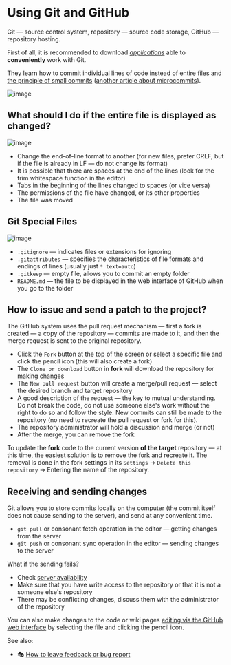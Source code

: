 # Using Git and GitHub

Git — source control system, repository — source code storage, GitHub — repository hosting.

First of all, it is recommended to download [*applications*](https://desktop.github.com) able to **conveniently** work with Git.

They learn how to commit individual lines of code instead of entire files and [the principle of small commits](https://wiki.mozilla.org/EngineeringProductivity/Projects/Conduit#Microcommits) ([another article about microcommits](https://theworstprogrammerever.com/post/microcommits/)).

![image](https://cloud.githubusercontent.com/assets/359239/5745722/ab3d336e-9bdf-11e4-8001-fc7316e8155b.gif)

## What should I do if the entire file is displayed as changed?

![image](https://user-images.githubusercontent.com/3642643/38783049-9cb36556-4105-11e8-9f31-fabde2f65e81.png)

- Change the end-of-line format to another (for new files, prefer CRLF, but if the file is already in LF — do not change its format)
- It is possible that there are spaces at the end of the lines (look for the trim whitespace function in the editor)
- Tabs in the beginning of the lines changed to spaces (or vice versa)
- The permissions of the file have changed, or its other properties
- The file was moved

## Git Special Files

![image](https://user-images.githubusercontent.com/3642643/38783115-9673f222-4106-11e8-9dc3-a964be1919b9.png)

- `.gitignore` — indicates files or extensions for ignoring
- `.gitattributes` — specifies the characteristics of file formats and endings of lines (usually just `* text=auto`)
- `.gitkeep` — empty file, allows you to commit an empty folder
- `README.md` — the file to be displayed in the web interface of GitHub when you go to the folder

## How to issue and send a patch to the project?

The GitHub system uses the pull request mechanism — first a fork is created — a copy of the repository — commits are made to it, and then the merge request is sent to the original repository.

- Click the `Fork` button at the top of the screen or select a specific file and click the pencil icon (this will also create a fork)
- The `Clone or download` button in **fork** will download the repository for making changes
- The `New pull request` button will create a merge/pull request — select the desired branch and target repository
- A good description of the request — the key to mutual understanding. Do not break the code, do not use someone else's work without the right to do so and follow the style. New commits can still be made to the repository (no need to recreate the pull request or fork for this).
- The repository administrator will hold a discussion and merge (or not)
- After the merge, you can remove the fork

To update the **fork** code to the current version **of the target** repository — at this time, the easiest solution is to remove the fork and recreate it. The removal is done in the fork settings in its `Settings` -> `Delete this repository` -> Entering the name of the repository.

## Receiving and sending changes

Git allows you to store commits locally on the computer (the commit itself does not cause sending to the server), and send at any convenient time.

- `git pull` or consonant fetch operation in the editor — getting changes from the server
- `git push` or consonant sync operation in the editor — sending changes to the server

What if the sending fails?

- Check [server availability](https://status.github.com/messages)
- Make sure that you have write access to the repository or that it is not a someone else's repository
- There may be conflicting changes, discuss them with the administrator of the repository

You can also make changes to the code or wiki pages [editing via the GitHub web interface](Wiki-How.md) by selecting the file and clicking the pencil icon.

See also:

* :performing_arts: [How to leave feedback or bug report](Issues.md)
